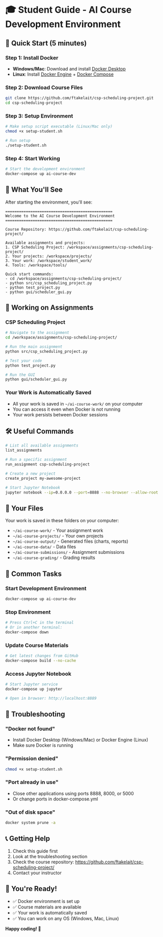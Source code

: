 # 🎓 Student Guide - AI Course Development Environment

## 🚀 Quick Start (5 minutes)

### Step 1: Install Docker
- **Windows/Mac**: Download and install [Docker Desktop](https://docs.docker.com/desktop/)
- **Linux**: Install [Docker Engine](https://docs.docker.com/engine/install/) + [Docker Compose](https://docs.docker.com/compose/install/)

### Step 2: Download Course Files
```bash
git clone https://github.com/ftakelait/csp-scheduling-project.git
cd csp-scheduling-project
```

### Step 3: Setup Environment
```bash
# Make setup script executable (Linux/Mac only)
chmod +x setup-student.sh

# Run setup
./setup-student.sh
```

### Step 4: Start Working
```bash
# Start the development environment
docker-compose up ai-course-dev
```

## 🎯 What You'll See

After starting the environment, you'll see:

```
===============================================
Welcome to the AI Course Development Environment
===============================================

Course Repository: https://github.com/ftakelait/csp-scheduling-project/

Available assignments and projects:
1. CSP Scheduling Project: /workspace/assignments/csp-scheduling-project/
2. Your projects: /workspace/projects/
3. Your work: /workspace/student_work/
4. Tools: /workspace/tools/

Quick start commands:
- cd /workspace/assignments/csp-scheduling-project/
- python src/csp_scheduling_project.py
- python test_project.py
- python gui/scheduler_gui.py
```

## 📝 Working on Assignments

### CSP Scheduling Project
```bash
# Navigate to the assignment
cd /workspace/assignments/csp-scheduling-project/

# Run the main assignment
python src/csp_scheduling_project.py

# Test your code
python test_project.py

# Run the GUI
python gui/scheduler_gui.py
```

### Your Work is Automatically Saved
- All your work is saved in `~/ai-course-work/` on your computer
- You can access it even when Docker is not running
- Your work persists between Docker sessions

## 🛠️ Useful Commands

```bash
# List all available assignments
list_assignments

# Run a specific assignment
run_assignment csp-scheduling-project

# Create a new project
create_project my-awesome-project

# Start Jupyter Notebook
jupyter notebook --ip=0.0.0.0 --port=8888 --no-browser --allow-root
```

## 📁 Your Files

Your work is saved in these folders on your computer:

- `~/ai-course-work/` - Your assignment work
- `~/ai-course-projects/` - Your own projects
- `~/ai-course-output/` - Generated files (charts, reports)
- `~/ai-course-data/` - Data files
- `~/ai-course-submissions/` - Assignment submissions
- `~/ai-course-grading/` - Grading results

## 🔧 Common Tasks

### Start Development Environment
```bash
docker-compose up ai-course-dev
```

### Stop Environment
```bash
# Press Ctrl+C in the terminal
# Or in another terminal:
docker-compose down
```

### Update Course Materials
```bash
# Get latest changes from GitHub
docker-compose build --no-cache
```

### Access Jupyter Notebook
```bash
# Start Jupyter service
docker-compose up jupyter

# Open in browser: http://localhost:8889
```

## 🐛 Troubleshooting

### "Docker not found"
- Install Docker Desktop (Windows/Mac) or Docker Engine (Linux)
- Make sure Docker is running

### "Permission denied"
```bash
chmod +x setup-student.sh
```

### "Port already in use"
- Close other applications using ports 8888, 8000, or 5000
- Or change ports in docker-compose.yml

### "Out of disk space"
```bash
docker system prune -a
```

## 📞 Getting Help

1. Check this guide first
2. Look at the troubleshooting section
3. Check the course repository: https://github.com/ftakelait/csp-scheduling-project/
4. Contact your instructor

## 🎉 You're Ready!

- ✅ Docker environment is set up
- ✅ Course materials are available
- ✅ Your work is automatically saved
- ✅ You can work on any OS (Windows, Mac, Linux)

**Happy coding! 🚀** 